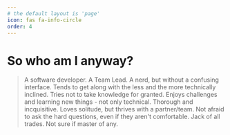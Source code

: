 ```yaml
---
# the default layout is 'page'
icon: fas fa-info-circle
order: 4
---
```


# So who am I anyway?

> A software developer. A Team Lead. A nerd, but without a confusing interface. Tends to get along with the less and the more technically inclined. Tries not to take knowledge for granted. Enjoys challenges and learning new things - not only technical. Thorough and incquisitive. Loves solitude, but thrives with a partner/team. Not afraid to ask the hard questions, even if they aren't comfortable. Jack of all trades. Not sure if master of any.
